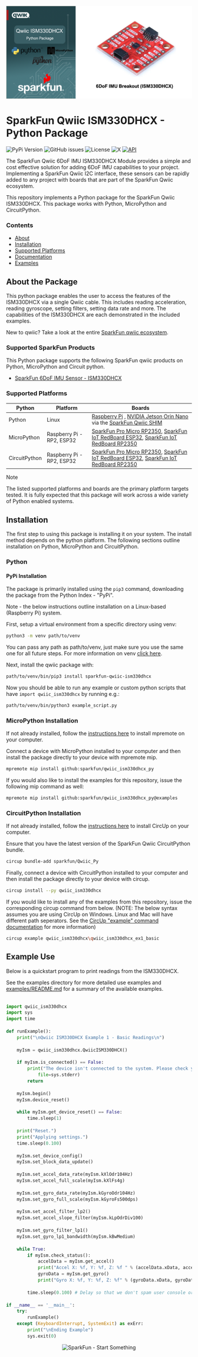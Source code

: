 ![Qwiic ISM330DHCX - Python Package](docs/images/gh-banner.png "qwiic ISM330DHCX Python Package")

# SparkFun Qwiic ISM330DHCX - Python Package

![PyPi Version](https://img.shields.io/pypi/v/sparkfun_qwiic_ism330dhcx)
![GitHub issues](https://img.shields.io/github/issues/sparkfun/qwiic_ism330dhcx_py)
![License](https://img.shields.io/github/license/sparkfun/qwiic_ism330dhcx_py)
![X](https://img.shields.io/twitter/follow/sparkfun)
[![API](https://img.shields.io/badge/API%20Reference-blue)](https://docs.sparkfun.com/qwiic_ism330dhcx_py/classqwiic__ism330dhcx_1_1_qwiic_i_s_m330_d_h_c_x.html)

The SparkFun Qwiic 6DoF IMU ISM330DHCX Module provides a simple and cost effective solution for adding 6DoF IMU capabilities to your project. Implementing a SparkFun Qwiic I2C interface, these sensors can be rapidly added to any project with boards that are part of the SparkFun Qwiic ecosystem.

This repository implements a Python package for the SparkFun Qwiic ISM330DHCX. This package works with Python, MicroPython and CircuitPython.

### Contents

* [About](#about-the-package)
* [Installation](#installation)
* [Supported Platforms](#supported-platforms)
* [Documentation](https://docs.sparkfun.com/qwiic_ism330dhcx_py/classqwiic__ism330dhcx_1_1_qwiic_i_s_m330_d_h_c_x.html)
* [Examples](#example-use)

## About the Package

This python package enables the user to access the features of the ISM330DHCX via a single Qwiic cable. This includes reading acceleration, reading gyroscope, setting filters, setting data rate and more. The capabilities of the ISM330DHCX are each demonstrated in the included examples.

New to qwiic? Take a look at the entire [SparkFun qwiic ecosystem](https://www.sparkfun.com/qwiic).

### Supported SparkFun Products

This Python package supports the following SparkFun qwiic products on Python, MicroPython and Circuit python. 

* [SparkFun 6DoF IMU Sensor - ISM330DHCX](https://www.sparkfun.com/products/19764)

### Supported Platforms

| Python | Platform | Boards |
|--|--|--|
| Python | Linux | [Raspberry Pi](https://www.sparkfun.com/raspberry-pi-5-8gb.html) , [NVIDIA Jetson Orin Nano](https://www.sparkfun.com/nvidia-jetson-orin-nano-developer-kit.html) via the [SparkFun Qwiic SHIM](https://www.sparkfun.com/sparkfun-qwiic-shim-for-raspberry-pi.html) |
| MicroPython | Raspberry Pi - RP2, ESP32 | [SparkFun Pro Micro RP2350](https://www.sparkfun.com/sparkfun-pro-micro-rp2350.html), [SparkFun IoT RedBoard ESP32](https://www.sparkfun.com/sparkfun-iot-redboard-esp32-development-board.html), [SparkFun IoT RedBoard RP2350](https://www.sparkfun.com/sparkfun-iot-redboard-rp2350.html)
|CircuitPython | Raspberry Pi - RP2, ESP32 | [SparkFun Pro Micro RP2350](https://www.sparkfun.com/sparkfun-pro-micro-rp2350.html), [SparkFun IoT RedBoard ESP32](https://www.sparkfun.com/sparkfun-iot-redboard-esp32-development-board.html), [SparkFun IoT RedBoard RP2350](https://www.sparkfun.com/sparkfun-iot-redboard-rp2350.html)

> [!NOTE]
> The listed supported platforms and boards are the primary platform targets tested. It is fully expected that this package will work across a wide variety of Python enabled systems. 

## Installation 

The first step to using this package is installing it on your system. The install method depends on the python platform. The following sections outline installation on Python, MicroPython and CircuitPython.

### Python 

#### PyPi Installation

The package is primarily installed using the `pip3` command, downloading the package from the Python Index - "PyPi". 

Note - the below instructions outline installation on a Linux-based (Raspberry Pi) system.

First, setup a virtual environment from a specific directory using venv:
```sh
python3 -m venv path/to/venv
```
You can pass any path as path/to/venv, just make sure you use the same one for all future steps. For more information on venv [click here](https://docs.python.org/3/library/venv.html).

Next, install the qwiic package with:
```sh
path/to/venv/bin/pip3 install sparkfun-qwiic-ism330dhcx
```
Now you should be able to run any example or custom python scripts that have `import qwiic_ism330dhcx` by running e.g.:
```sh
path/to/venv/bin/python3 example_script.py
```

### MicroPython Installation
If not already installed, follow the [instructions here](https://docs.micropython.org/en/latest/reference/mpremote.html) to install mpremote on your computer.

Connect a device with MicroPython installed to your computer and then install the package directly to your device with mpremote mip.
```sh
mpremote mip install github:sparkfun/qwiic_ism330dhcx_py
```

If you would also like to install the examples for this repository, issue the following mip command as well:
```sh
mpremote mip install github:sparkfun/qwiic_ism330dhcx_py@examples
```

### CircuitPython Installation
If not already installed, follow the [instructions here](https://docs.circuitpython.org/projects/circup/en/latest/#installation) to install CircUp on your computer.

Ensure that you have the latest version of the SparkFun Qwiic CircuitPython bundle. 
```sh
circup bundle-add sparkfun/Qwiic_Py
```

Finally, connect a device with CircuitPython installed to your computer and then install the package directly to your device with circup.
```sh
circup install --py qwiic_ism330dhcx
```

If you would like to install any of the examples from this repository, issue the corresponding circup command from below. (NOTE: The below syntax assumes you are using CircUp on Windows. Linux and Mac will have different path seperators. See the [CircUp "example" command documentation](https://learn.adafruit.com/keep-your-circuitpython-libraries-on-devices-up-to-date-with-circup/example-command) for more information)

```sh
circup example qwiic_ism330dhcx\qwiic_ism330dhcx_ex1_basic
```

Example Use
 ---------------
Below is a quickstart program to print readings from the ISM330DHCX.

See the examples directory for more detailed use examples and [examples/README.md](https://github.com/sparkfun/qwiic_ism330dhcx_py/blob/master/examples/README.md) for a summary of the available examples.

```python

import qwiic_ism330dhcx
import sys
import time

def runExample():
	print("\nQwiic ISM330DHCX Example 1 - Basic Readings\n")

	myIsm = qwiic_ism330dhcx.QwiicISM330DHCX()

	if myIsm.is_connected() == False:
		print("The device isn't connected to the system. Please check your connection", \
			file=sys.stderr)
		return

	myIsm.begin()
	myIsm.device_reset()

	while myIsm.get_device_reset() == False:
		time.sleep(1)

	print("Reset.")
	print("Applying settings.")
	time.sleep(0.100)

	myIsm.set_device_config()
	myIsm.set_block_data_update()

	myIsm.set_accel_data_rate(myIsm.kXlOdr104Hz)
	myIsm.set_accel_full_scale(myIsm.kXlFs4g)

	myIsm.set_gyro_data_rate(myIsm.kGyroOdr104Hz)
	myIsm.set_gyro_full_scale(myIsm.kGyroFs500dps)

	myIsm.set_accel_filter_lp2()
	myIsm.set_accel_slope_filter(myIsm.kLpOdrDiv100)

	myIsm.set_gyro_filter_lp1()
	myIsm.set_gyro_lp1_bandwidth(myIsm.kBwMedium)

	while True:
		if myIsm.check_status():
			accelData = myIsm.get_accel()
			print("Accel X: %f, Y: %f, Z: %f " % (accelData.xData, accelData.yData, accelData.zData), end='')
			gyroData = myIsm.get_gyro()
			print("Gyro X: %f, Y: %f, Z: %f" % (gyroData.xData, gyroData.yData, gyroData.zData))
		
		time.sleep(0.100) # Delay so that we don't spam user console or I2C bus

if __name__ == '__main__':
	try:
		runExample()
	except (KeyboardInterrupt, SystemExit) as exErr:
		print("\nEnding Example")
		sys.exit(0)
```
<p align="center">
<img src="https://cdn.sparkfun.com/assets/custom_pages/3/3/4/dark-logo-red-flame.png" alt="SparkFun - Start Something">
</p>
